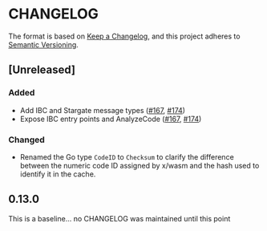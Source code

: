 # CHANGELOG

The format is based on [Keep a Changelog](https://keepachangelog.com/en/1.0.0/),
and this project adheres to
[Semantic Versioning](https://semver.org/spec/v2.0.0.html).

## [Unreleased]

### Added

- Add IBC and Stargate message types ([#167], [#174])
- Expose IBC entry points and AnalyzeCode ([#167], [#174])

[#167]: https://github.com/CosmWasm/wasmvm/pull/167
[#174]: https://github.com/CosmWasm/wasmvm/pull/174

### Changed

- Renamed the Go type `CodeID` to `Checksum` to clarify the difference between
  the numeric code ID assigned by x/wasm and the hash used to identify it in the cache.

## 0.13.0

This is a baseline... no CHANGELOG was maintained until this point
